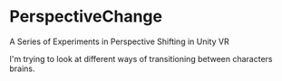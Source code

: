 # PerspectiveChange
A Series of Experiments in Perspective Shifting in Unity VR

I'm trying to look at different ways of transitioning between characters brains.
